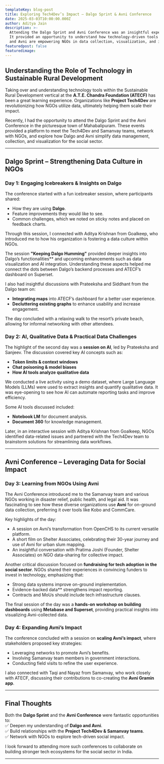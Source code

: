 ```yaml
---
templateKey: blog-post
title: Exploring Tech4Dev’s Impact – Dalgo Sprint & Avni Conference
date: 2025-03-03T10:00:00.000Z
author: Aditya Jain
description: >-
  Attending the Dalgo Sprint and Avni Conference was an insightful experience. 
  It provided an opportunity to understand how technology-driven tools like Dalgo 
  and Avni are empowering NGOs in data collection, visualization, and impact scaling.
featuredpost: false
featuredimage: 
---
```

## **Understanding the Role of Technology in Sustainable Rural Development**

Taking over and understanding technology tools within the Sustainable Rural Development vertical at the **A.T.E. Chandra Foundation (ATECF)** has been a great learning experience. Organizations like **Project Tech4Dev** are revolutionizing how NGOs utilize data, ultimately helping them scale their impact.

Recently, I had the opportunity to attend the Dalgo Sprint and the Avni Conference in the picturesque town of Mahabalipuram. These events provided a platform to meet the Tech4Dev and Samanvay teams, network with NGOs, and explore how Dalgo and Avni simplify data management, collection, and visualization for the social sector.

---

## **Dalgo Sprint – Strengthening Data Culture in NGOs**

### **Day 1: Engaging Icebreakers & Insights on Dalgo**
The conference started with a fun icebreaker session, where participants shared:  
- How they are using **Dalgo**.  
- Feature improvements they would like to see.  
- Common challenges, which we noted on sticky notes and placed on feedback charts.

Through this session, I connected with Aditya Krishnan from Goalkeep, who introduced me to how his organization is fostering a data culture within NGOs.

The session **"Keeping Dalgo Humming"** provided deeper insights into Dalgo’s functionalities** and upcoming enhancements such as data visualization and AI integration. Understanding these aspects helped me connect the dots between Dalgo’s backend processes and ATECF’s dashboard on Superset.

I also had insightful discussions with Prateeksha and Siddhant from the Dalgo team on:  
- **Integrating maps** into ATECF’s dashboard for a better user experience.  
- **Decluttering existing graphs** to enhance usability and increase engagement.

The day concluded with a relaxing walk to the resort’s private beach, allowing for informal networking with other attendees.

### **Day 2: AI, Qualitative Data & Practical Data Challenges**
The highlight of the second day was a **session on AI**, led by Prateeksha and Sanjeev. The discussion covered key AI concepts such as:  
- **Token limits & context windows**  
- **Chat poisoning & model biases**  
- **How AI tools analyze qualitative data**

We conducted a live activity using a demo dataset, where Large Language Models (LLMs) were used to extract insights and quantify qualitative data. It was eye-opening to see how AI can automate reporting tasks and improve efficiency.

Some AI tools discussed included:  
- **Notebook LM** for document analysis.  
- **Document 360** for knowledge management.  

Later, in an interactive session with Aditya Krishnan from Goalkeep, NGOs identified data-related issues and partnered with the Tech4Dev team to brainstorm solutions for streamlining data workflows.

---

## **Avni Conference – Leveraging Data for Social Impact**

### **Day 3: Learning from NGOs Using Avni**
The Avni Conference introduced me to the Samanvay team and various NGOs working in disaster relief, public health, and legal aid. It was fascinating to see how these diverse organizations use **Avni** for on-ground data collection, preferring it over tools like Kobo and CommCare.

Key highlights of the day:  
- A session on Avni’s transformation from OpenCHS to its current versatile platform.  
- A short film on Shelter Associates, celebrating their 30-year journey and use of Avni for urban slum mapping.  
- An insightful conversation with Pratima Joshi (Founder, Shelter Associates) on NGO data-sharing for collective impact.

Another critical discussion focused on **fundraising for tech adoption in the social sector**. NGOs shared their experiences in convincing funders to invest in technology, emphasizing that:  
- Strong data systems improve on-ground implementation.  
- Evidence-backed data** strengthens impact reporting.  
- Contracts and MoUs should include tech infrastructure clauses.

The final session of the day was a **hands-on workshop on building dashboards** using **Metabase and Superset**, providing practical insights into visualizing Avni-collected data.

### **Day 4: Expanding Avni’s Impact**
The conference concluded with a session on **scaling Avni’s impact**, where stakeholders proposed key strategies:  
- Leveraging networks to promote Avni’s benefits.  
- Involving Samanvay team members in government interactions.  
- Conducting field visits to refine the user experience.

I also connected with Taqi and Nayaz from Samanvay, who work closely with ATECF, discussing their contributions to co-creating the **Avni Gramin app**.

---

## **Final Thoughts**
Both the **Dalgo Sprint** and the **Avni Conference** were fantastic opportunities to:  
✅ Deepen my understanding of **Dalgo and Avni**.  
✅ Build relationships with the **Project Tech4Dev & Samanvay teams**.  
✅ Network with NGOs to explore tech-driven social impact.  

I look forward to attending more such conferences to collaborate on building stronger tech ecosystems for the social sector in India.

---